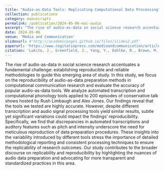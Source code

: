 ```yaml
---
title: "Audio-as-Data Tools: Replicating Computational Data Processing"
collection: publications
category: manuscripts
permalink: /publication/2024-05-06-mac-audio
excerpt: "The rise of audio-as-data in social science research accentuates a fundamental challenge: establishing reproducible and reliable methodologies to guide this emerging area of study..."
date: 2024-05-06
venue: 'Media and Communication'
slidesurl: #'http://academicpages.github.io/files/slides2.pdf'
paperurl: 'https://www.cogitatiopress.com/mediaandcommunication/article/view/7851'
citation: 'Lukito, J., Greenfield, J., Yang, Y., Dahlke, R., Brown, M., Lewis, R., & Chen, B. (2024). Audio-as-Data Tools: Replicating Computational Data Processing. Media and Communication, 12, Article 7851. https://doi.org/10.17645/mac.7851'
---
```


The rise of audio-as-data in social science research accentuates a fundamental challenge: establishing reproducible and reliable methodologies to guide this emerging area of study. In this study, we focus on the reproducibility of audio-as-data preparation methods in computational communication research and evaluate the accuracy of popular audio-as-data tools. We analyze automated transcription and computational phonology tools applied to 200 episodes of conservative talk shows hosted by Rush Limbaugh and Alex Jones. Our findings reveal that the tools we tested are highly accurate. However, despite different transcription and audio signal processing tools yield similar results, subtle yet significant variations could impact the findings’ reproducibility. Specifically, we find that discrepancies in automated transcriptions and auditory features such as pitch and intensity underscore the need for meticulous reproduction of data preparation procedures. These insights into the variability introduced by different tools stress the importance of detailed methodological reporting and consistent processing techniques to ensure the replicability of research outcomes. Our study contributes to the broader discourse on replicability and reproducibility by highlighting the nuances of audio data preparation and advocating for more transparent and standardized practices in this area.
